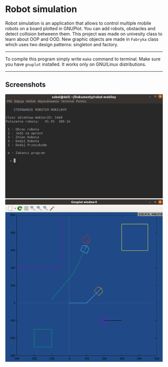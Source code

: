 # Robot simulation

Robot simulation is an application that allows to control multiple mobile robots
on a board plotted in GNUPlot. You can add robots, obstacles and detect collision
betweenn them.
This project was made on univesity class to learn about OOP and OOD. New
graphic objects are made in `Fabryka` class which uses two design patterns:
singleton and factory.

---

To compile this program simply write `make` command to terminal.
Make sure you have `gnuplot` installed.
It works only on GNU/Linux distributions.

---

## Screenshots
<img src = "images/terminal-robot.png" width="550">
<img src = "images/gnuplot-robot.png" width="550">


